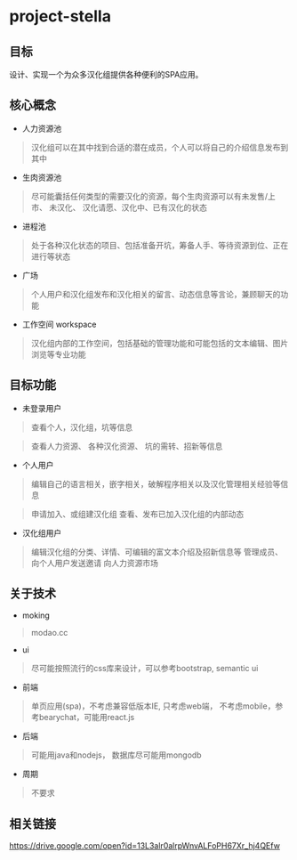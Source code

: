 # project-stella

## 目标

设计、实现一个为众多汉化组提供各种便利的SPA应用。

## 核心概念
 
 * 人力资源池
 > 汉化组可以在其中找到合适的潜在成员，个人可以将自己的介绍信息发布到其中
 
 * 生肉资源池
 > 尽可能囊括任何类型的需要汉化的资源，每个生肉资源可以有未发售/上市、 未汉化、 汉化请愿、汉化中、已有汉化的状态
 
 * 进程池
 > 处于各种汉化状态的项目、包括准备开坑，筹备人手、等待资源到位、正在进行等状态
 
 * 广场
 > 个人用户和汉化组发布和汉化相关的留言、动态信息等言论，兼顾聊天的功能
 
 * 工作空间 workspace
 > 汉化组内部的工作空间，包括基础的管理功能和可能包括的文本编辑、图片浏览等专业功能
 
 

## 目标功能

* 未登录用户

 > 查看个人，汉化组，坑等信息
 
 > 查看人力资源、 各种汉化资源、 坑的需转、招新等信息

* 个人用户

 > 编辑自己的语言相关，嵌字相关，破解程序相关以及汉化管理相关经验等信息
 
 > 申请加入、或组建汉化组
 > 查看、发布已加入汉化组的内部动态
 
* 汉化组用户
 > 编辑汉化组的分类、详情、可编辑的富文本介绍及招新信息等
 > 管理成员、向个人用户发送邀请
 > 向人力资源市场
 
 ## 关于技术
 * moking
 > modao.cc
 
 * ui
 > 尽可能按照流行的css库来设计，可以参考bootstrap, semantic ui
 
 * 前端
 > 单页应用(spa)，不考虑兼容低版本IE, 只考虑web端， 不考虑mobile，参考bearychat，可能用react.js
 
 * 后端
 > 可能用java和nodejs， 数据库尽可能用mongodb
 
 * 周期
 > 不要求

 ## 相关链接
 https://drive.google.com/open?id=13L3alr0alrpWnvALFoPH67Xr_hj4QEfw
